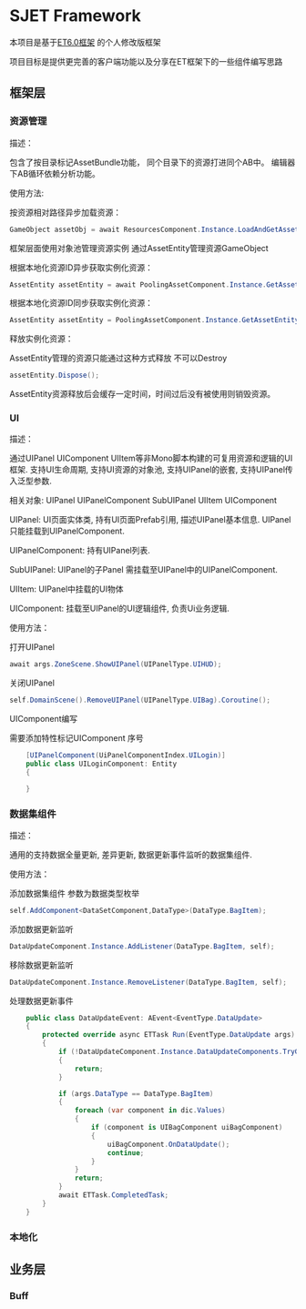# SJET Framework
本项目是基于[ET6.0框架](https://github.com/egametang/ET) 的个人修改版框架

项目目标是提供更完善的客户端功能以及分享在ET框架下的一些组件编写思路

## 框架层

### 资源管理

描述：

包含了按目录标记AssetBundle功能， 同个目录下的资源打进同个AB中。 编辑器下AB循环依赖分析功能。

使用方法:

按资源相对路径异步加载资源：
```csharp
GameObject assetObj = await ResourcesComponent.Instance.LoadAndGetAssetByPathAsync<GameObject>("AssetPath");
```

框架层面使用对象池管理资源实例 通过AssetEntity管理资源GameObject 

根据本地化资源ID异步获取实例化资源：
```csharp
AssetEntity assetEntity = await PoolingAssetComponent.Instance.GetAssetEntityAsync(uiAssetPathIndex);
```
根据本地化资源ID同步获取实例化资源：
```csharp
AssetEntity assetEntity = PoolingAssetComponent.Instance.GetAssetEntity(uiAssetPathIndex);
```

释放实例化资源： 

AssetEntity管理的资源只能通过这种方式释放  不可以Destroy
```csharp
assetEntity.Dispose();
```

AssetEntity资源释放后会缓存一定时间，时间过后没有被使用则销毁资源。


### UI

描述： 

通过UIPanel UIComponent UIItem等非Mono脚本构建的可复用资源和逻辑的UI框架.
支持UI生命周期, 支持UI资源的对象池, 支持UIPanel的嵌套, 支持UIPanel传入泛型参数.

相关对象:  UIPanel UIPanelComponent SubUIPanel UIItem UIComponent

UIPanel: UI页面实体类, 持有UI页面Prefab引用, 描述UIPanel基本信息. UIPanel只能挂载到UIPanelComponent.

UIPanelComponent: 持有UIPanel列表.

SubUIPanel: UIPanel的子Panel 需挂载至UIPanel中的UIPanelComponent.

UIItem: UIPanel中挂载的UI物体

UIComponent: 挂载至UIPanel的UI逻辑组件, 负责Ui业务逻辑.

使用方法：

打开UIPanel

```csharp
await args.ZoneScene.ShowUIPanel(UIPanelType.UIHUD);
```

关闭UIPanel

```csharp
self.DomainScene().RemoveUIPanel(UIPanelType.UIBag).Coroutine();
```

UIComponent编写

需要添加特性标记UIComponent 序号 

```csharp
    [UIPanelComponent(UiPanelComponentIndex.UILogin)]
    public class UILoginComponent: Entity
    {

    }
```


### 数据集组件

描述：

通用的支持数据全量更新, 差异更新, 数据更新事件监听的数据集组件. 

使用方法：

添加数据集组件  参数为数据类型枚举

```csharp
self.AddComponent<DataSetComponent,DataType>(DataType.BagItem);
```

添加数据更新监听

```csharp
DataUpdateComponent.Instance.AddListener(DataType.BagItem, self);
```

移除数据更新监听

```csharp
DataUpdateComponent.Instance.RemoveListener(DataType.BagItem, self);
```


处理数据更新事件

```csharp
    public class DataUpdateEvent: AEvent<EventType.DataUpdate>
    {
        protected override async ETTask Run(EventType.DataUpdate args)
        {
            if (!DataUpdateComponent.Instance.DataUpdateComponents.TryGetDic(args.DataType, out var dic))
            {
                return;
            }

            if (args.DataType == DataType.BagItem)
            {
                foreach (var component in dic.Values)
                {
                    if (component is UIBagComponent uiBagComponent)
                    {
                        uiBagComponent.OnDataUpdate();
                        continue;
                    }
                }
                return;
            }
            await ETTask.CompletedTask;
        }
    }
```


### 本地化

## 业务层

### Buff







